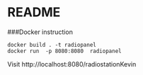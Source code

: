 # README


###Docker instruction

```
docker build . -t radiopanel
docker run  -p 8080:8080  radiopanel
```

Visit http://localhost:8080/radiostationKevin 
